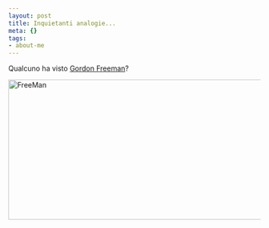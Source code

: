 ```yaml
--- 
layout: post
title: Inquietanti analogie...
meta: {}
tags: 
- about-me
---
```

Qualcuno ha visto [Gordon Freeman](http://www.google.it/search?q=gordon+freeman)?  
  
<img src="http://fast.mgpf.it/2009/09/FreeMan-540x279.jpg" alt="FreeMan" title="FreeMan" width="540" height="279" class="aligncenter size-medium wp-image-1545" /> 
